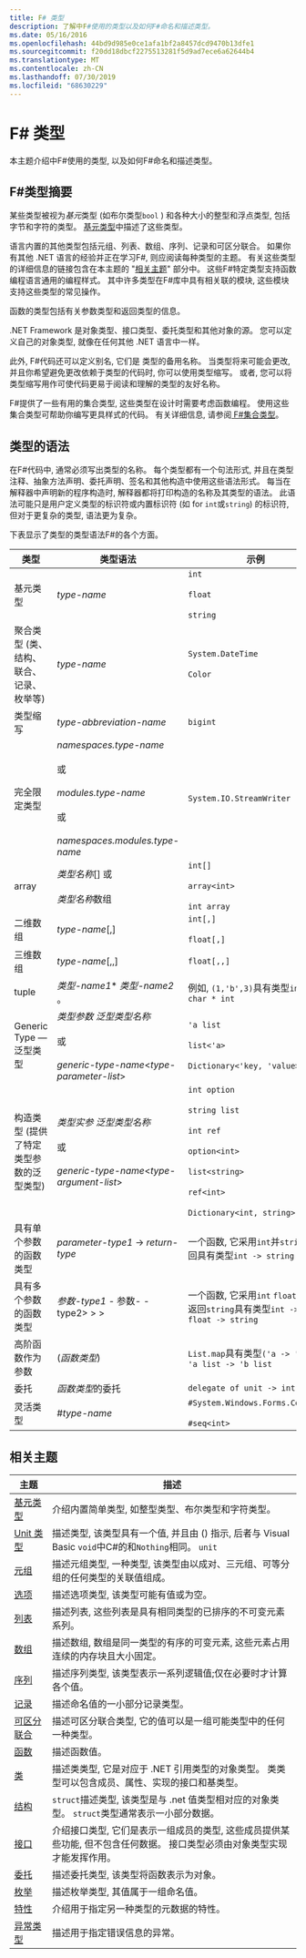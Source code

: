 ```yaml
---
title: F# 类型
description: 了解中F#使用的类型以及如何F#命名和描述类型。
ms.date: 05/16/2016
ms.openlocfilehash: 44bd9d985e0ce1afa1bf2a8457dcd9470b13dfe1
ms.sourcegitcommit: f20dd18dbcf2275513281f5d9ad7ece6a62644b4
ms.translationtype: MT
ms.contentlocale: zh-CN
ms.lasthandoff: 07/30/2019
ms.locfileid: "68630229"
---
```

# <a name="f-types"></a>F# 类型

本主题介绍中F#使用的类型, 以及如何F#命名和描述类型。

## <a name="summary-of-f-types"></a>F#类型摘要
某些类型被视为*基元*类型 (如布尔类型`bool` ) 和各种大小的整型和浮点类型, 包括字节和字符的类型。 [基元类型](primitive-types.md)中描述了这些类型。

语言内置的其他类型包括元组、列表、数组、序列、记录和可区分联合。 如果你有其他 .NET 语言的经验并正在学习F#, 则应阅读每种类型的主题。 有关这些类型的详细信息的链接包含在本主题的 "[相关主题](https://msdn.microsoft.com/library/#rel)" 部分中。 这些F#特定类型支持函数编程语言通用的编程样式。 其中许多类型在F#库中具有相关联的模块, 这些模块支持这些类型的常见操作。

函数的类型包括有关参数类型和返回类型的信息。

.NET Framework 是对象类型、接口类型、委托类型和其他对象的源。 您可以定义自己的对象类型, 就像在任何其他 .NET 语言中一样。

此外, F#代码还可以定义别名, 它们是  类型的备用名称。 当类型将来可能会更改, 并且你希望避免更改依赖于类型的代码时, 你可以使用类型缩写。 或者, 您可以将类型缩写用作可使代码更易于阅读和理解的类型的友好名称。

F#提供了一些有用的集合类型, 这些类型在设计时需要考虑函数编程。 使用这些集合类型可帮助你编写更具样式的代码。 有关详细信息, 请参阅[ F#集合类型](fsharp-collection-types.md)。

## <a name="syntax-for-types"></a>类型的语法
在F#代码中, 通常必须写出类型的名称。 每个类型都有一个句法形式, 并且在类型注释、抽象方法声明、委托声明、签名和其他构造中使用这些语法形式。 每当在解释器中声明新的程序构造时, 解释器都将打印构造的名称及其类型的语法。 此语法可能只是用户定义类型的标识符或内置标识符 (如 for `int`或`string`) 的标识符, 但对于更复杂的类型, 语法更为复杂。

下表显示了类型的类型语法F#的各个方面。

|类型|类型语法|示例|
|----|-----------|--------|
|基元类型|*type-name*|`int`<br /><br />`float`<br /><br />`string`|
|聚合类型 (类、结构、联合、记录、枚举等)|*type-name*|`System.DateTime`<br /><br />`Color`|
|类型缩写|*type-abbreviation-name*|`bigint`|
|完全限定类型|*namespaces.type-name*<br /><br />或<br /><br />*modules.type-name*<br /><br />或<br /><br />*namespaces.modules.type-name*|`System.IO.StreamWriter`|
|array|*类型名称*[] 或<br /><br />*类型名称*数组|`int[]`<br /><br />`array<int>`<br /><br />`int array`|
|二维数组|*type-name*[,]|`int[,]`<br /><br />`float[,]`|
|三维数组|*type-name*[,,]|`float[,,]`|
|tuple|*类型-name1*&#42; *类型-name2* 。|例如, `(1,'b',3)`具有类型`int * char * int`|
|Generic Type — 泛型类型|*类型参数* *泛型类型名称*<br /><br />或<br /><br />*generic-type-name*&lt;*type-parameter-list*&gt;|`'a list`<br /><br />`list<'a>`<br /><br />`Dictionary<'key, 'value>`|
|构造类型 (提供了特定类型参数的泛型类型)|*类型实参* *泛型类型名称*<br /><br />或<br /><br />*generic-type-name*&lt;*type-argument-list*&gt;|`int option`<br /><br />`string list`<br /><br />`int ref`<br /><br />`option<int>`<br /><br />`list<string>`<br /><br />`ref<int>`<br /><br />`Dictionary<int, string>`|
|具有单个参数的函数类型|*parameter-type1* -&gt; *return-type*|一个函数, 它采用`int`并`string`返回具有类型`int -> string`|
|具有多个参数的函数类型|*参数-type1*  - 参数- - type2&gt; &gt; &gt;|一个函数, 它采用`int` `float`和并返回`string`具有类型`int -> float -> string`|
|高阶函数作为参数|(*函数类型*)|`List.map`具有类型`('a -> 'b) -> 'a list -> 'b list`|
|委托|*函数类型*的委托|`delegate of unit -> int`|
|灵活类型|#*type-name*|`#System.Windows.Forms.Control`<br /><br />`#seq<int>`|

## <a name="related-topics"></a>相关主题

|主题|描述|
|-----|-----------|
|[基元类型](primitive-types.md)|介绍内置简单类型, 如整型类型、布尔类型和字符类型。|
|[Unit 类型](unit-type.md)|描述类型, 该类型具有一个值, 并且由 () 指示, 后者与 Visual Basic `void`中C#的和`Nothing`相同。 `unit`|
|[元组](tuples.md)|描述元组类型, 一种类型, 该类型由以成对、三元组、可等分组的任何类型的关联值组成。|
|[选项](options.md)|描述选项类型, 该类型可能有值或为空。|
|[列表](lists.md)|描述列表, 这些列表是具有相同类型的已排序的不可变元素系列。|
|[数组](arrays.md)|描述数组, 数组是同一类型的有序的可变元素, 这些元素占用连续的内存块且大小固定。|
|[序列](sequences.md)|描述序列类型, 该类型表示一系列逻辑值;仅在必要时才计算各个值。|
|[记录](records.md)|描述命名值的一小部分记录类型。|
|[可区分联合](discriminated-unions.md)|描述可区分联合类型, 它的值可以是一组可能类型中的任何一种类型。|
|[函数](./functions/index.md)|描述函数值。|
|[类](classes.md)|描述类类型, 它是对应于 .NET 引用类型的对象类型。 类类型可以包含成员、属性、实现的接口和基类型。|
|[结构](structures.md)|`struct`描述类型, 该类型是与 .net 值类型相对应的对象类型。 `struct`类型通常表示一小部分数据。|
|[接口](interfaces.md)|介绍接口类型, 它们是表示一组成员的类型, 这些成员提供某些功能, 但不包含任何数据。 接口类型必须由对象类型实现才能发挥作用。|
|[委托](delegates.md)|描述委托类型, 该类型将函数表示为对象。|
|[枚举](enumerations.md)|描述枚举类型, 其值属于一组命名值。|
|[特性](attributes.md)|介绍用于指定另一种类型的元数据的特性。|
|[异常类型](/.exception-handling/exception-types.md)|描述用于指定错误信息的异常。|
